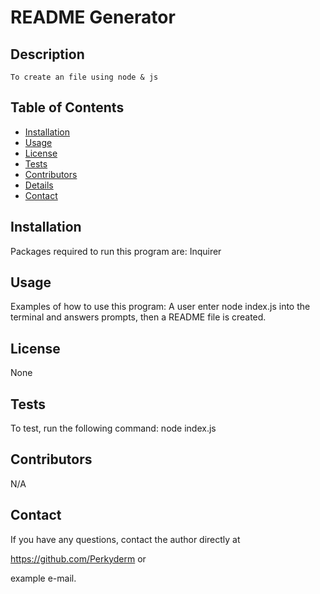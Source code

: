 # README Generator

## Description

    To create an file using node & js

## Table of Contents

- [Installation](#installation)
- [Usage](#usage)
- [License](#license)
- [Tests](#tests)
- [Contributors](#contributors)
- [Details](#details)
- [Contact](#contact)

## Installation

Packages required to run this program are: Inquirer

## Usage

Examples of how to use this program: A user enter node index.js into the terminal and answers prompts, then a README file is created.

## License

None

## Tests

To test, run the following command: node index.js

## Contributors

N/A

## Contact

If you have any questions, contact the author directly at

https://github.com/Perkyderm or

example e-mail.
